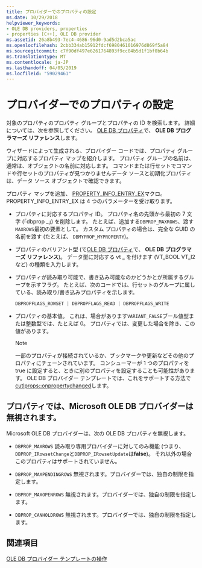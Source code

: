 ```yaml
---
title: プロバイダーでのプロパティの設定
ms.date: 10/29/2018
helpviewer_keywords:
- OLE DB providers, properties
- properties [C++], OLE DB provider
ms.assetid: 26a8b493-7ec4-4686-96d0-9ad5d2bca5ac
ms.openlocfilehash: 2cbb334ab15912fdcf6980461016976d869f5a84
ms.sourcegitcommit: c7f90df497e6261764893f9cc04b5d1f1bf0b64b
ms.translationtype: MT
ms.contentlocale: ja-JP
ms.lasthandoff: 04/05/2019
ms.locfileid: "59029461"
---
```

# <a name="setting-properties-in-your-provider"></a>プロバイダーでのプロパティの設定

対象のプロパティのプロパティ グループとプロパティの ID を検索します。 詳細については、次を参照してください。 [OLE DB プロパティ](/previous-versions/windows/desktop/ms722734(v=vs.85))で、 **OLE DB プログラマーズ リファレンス**します。

ウィザードによって生成される、プロバイダー コードでは、プロパティ グループに対応するプロパティ マップを紹介します。 プロパティ グループの名前は、通常は、オブジェクトの名前に対応します。 コマンドまたは行セットでコマンドや行セットのプロパティが見つかりませんデータ ソースと初期化プロパティは、データ ソース オブジェクトで確認できます。

プロパティ マップを追加、 [PROPERTY_INFO_ENTRY_EX](../../data/oledb/property-info-entry-ex.md)マクロ。 PROPERTY_INFO_ENTRY_EX は 4 つのパラメーターを受け取ります。

- プロパティに対応するプロパティ ID。 プロパティ名の先頭から最初の 7 文字 (「dbprop _」) を削除します。 たとえば、追加する`DBPROP_MAXROWS`、渡す`MAXROWS`最初の要素として。 カスタム プロパティの場合は、完全な GUID の名前を渡す (たとえば、 `DBMYPROP_MYPROPERTY`)。

- プロパティのバリアント型 (で[OLE DB プロパティ](/previous-versions/windows/desktop/ms722734(v=vs.85))で、 **OLE DB プログラマーズ リファレンス**)。 データ型に対応する vt _ を付けます (VT_BOOL VT_I2 など) の種類を入力します。

- プロパティが読み取り可能で、書き込み可能なのかどうかとが所属するグループを示すフラグ。 たとえば、次のコードでは、行セットのグループに属している、読み取り/書き込みプロパティを示します。

    ```cpp
    DBPROPFLAGS_ROWSET | DBPROPFLAGS_READ | DBPROPFLAGS_WRITE
    ```

- プロパティの基本値。 これは、場合があります`VARIANT_FALSE`ブール値型または整数型では、たとえば 0。 プロパティでは、変更した場合を除き、この値があります。

    > [!NOTE]
    > 一部のプロパティが接続されているか、ブックマークや更新などその他のプロパティにチェーンされています。 コンシューマーが 1 つのプロパティを true に設定すると、ときに別のプロパティを設定することも可能性があります。 OLE DB プロバイダー テンプレートでは、これをサポートする方法で[cutlprops::onpropertychanged](../../data/oledb/cutlprops-onpropertychanged.md)します。

## <a name="properties-ignored-by-microsoft-ole-db-providers"></a>プロパティでは、Microsoft OLE DB プロバイダーは無視されます。

Microsoft OLE DB プロバイダーは、次の OLE DB プロパティを無視します。

- `DBPROP_MAXROWS` 読み取り専用プロバイダーに対してのみ機能 (つまり、`DBPROP_IRowsetChange`と`DBPROP_IRowsetUpdate`は**false**)。 それ以外の場合このプロパティはサポートされていません。

- `DBPROP_MAXPENDINGROWS` 無視されます。プロバイダーでは、独自の制限を指定します。

- `DBPROP_MAXOPENROWS` 無視されます。プロバイダーでは、独自の制限を指定します。

- `DBPROP_CANHOLDROWS` 無視されます。プロバイダーでは、独自の制限を指定します。

## <a name="see-also"></a>関連項目

[OLE DB プロバイダー テンプレートの操作](../../data/oledb/working-with-ole-db-provider-templates.md)